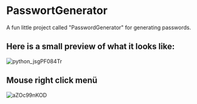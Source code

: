 # PasswortGenerator
A fun little project called "PasswordGenerator" for generating passwords.

## Here is a small preview of what it looks like:

![python_jsgPF084Tr](https://user-images.githubusercontent.com/85456087/187035469-abd53e94-a9e9-486e-b20b-5cd3cdfd7097.png)

 
## Mouse right click menü
![aZOc99nKOD](https://user-images.githubusercontent.com/85456087/187035543-92a61c33-aba5-42b0-9a24-268ebbbcf465.png)

